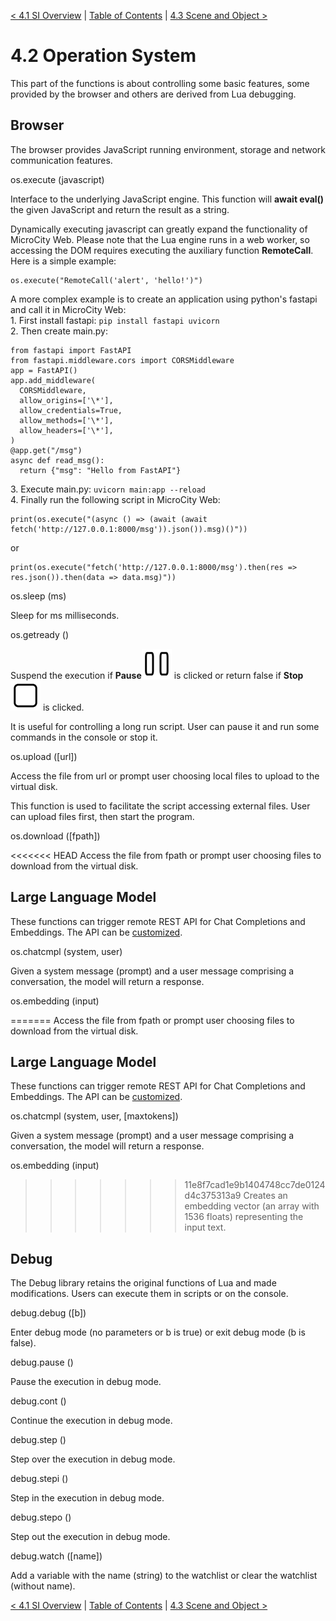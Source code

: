 [< 4.1 SI Overview](4.1_si_overview.md) | [Table of Contents](readme.md) | [4.3 Scene and Object >](4.3_scene_and_object.md)

# 4.2 Operation System
This part of the functions is about controlling some basic features, some provided by the browser and others are derived from Lua debugging.

## Browser
The browser provides JavaScript running environment, storage and network communication features.

<a id='os.execute'> os.execute (javascript) </a>

Interface to the underlying JavaScript engine. This function will **await eval()** the given JavaScript and return the result as a string.

Dynamically executing javascript can greatly expand the functionality of MicroCity Web. Please note that the Lua engine runs in a web worker, so accessing the DOM requires executing the auxiliary function **RemoteCall**. Here is a simple example: 
```
os.execute("RemoteCall('alert', 'hello!')")
```
A more complex example is to create an application using python's fastapi and call it in MicroCity Web:
<br>1.&nbsp;First install fastapi: `pip install fastapi uvicorn`
<br>2.&nbsp;Then create main.py:

```
from fastapi import FastAPI
from fastapi.middleware.cors import CORSMiddleware
app = FastAPI()
app.add_middleware(
  CORSMiddleware,
  allow_origins=['\*'],
  allow_credentials=True,
  allow_methods=['\*'], 
  allow_headers=['\*'], 
)
@app.get("/msg")
async def read_msg():
  return {"msg": "Hello from FastAPI"}
```

3.&nbsp;Execute main.py: `uvicorn main:app --reload`
<br>4.&nbsp;Finally run the following script in MicroCity Web:

```
print(os.execute("(async () => (await (await fetch('http://127.0.0.1:8000/msg')).json()).msg)()"))
```
or
```
print(os.execute("fetch('http://127.0.0.1:8000/msg').then(res => res.json()).then(data => data.msg)"))
```

<a id='os.sleep'> os.sleep (ms) </a>

Sleep for ms milliseconds. 

<a id='os.getready'> os.getready () </a>

Suspend the execution if **Pause**![](../img/pause.svg) is clicked or return false if **Stop**![](../img/stop.svg) is clicked.

It is useful for controlling a long run script. User can pause it and run some commands in the console or stop it.

<a id='os.upload'> os.upload ([url]) </a>

Access the file from url or prompt user choosing local files to upload to the virtual disk.

This function is used to facilitate the script accessing external files. User can upload files first, then start the program.

<a id='os.download'> os.download ([fpath]) </a>

<<<<<<< HEAD
Access the file from fpath or prompt user choosing files to download from the virtual disk.

## Large Language Model
These functions can trigger remote REST API for Chat Completions and Embeddings. The API can be [customized](3.2_editing_scripts.md).

<a id='os.chatcmpl'> os.chatcmpl (system, user)</a>

Given a system message (prompt) and a user message comprising a conversation, the model will return a response.

<a id='os.embedding'> os.embedding (input)</a>

=======
Access the file from fpath or prompt user choosing files to download from the virtual disk.

## Large Language Model
These functions can trigger remote REST API for Chat Completions and Embeddings. The API can be [customized](3.2_editing_scripts.md#codegen).

<a id='os.chatcmpl'> os.chatcmpl (system, user, [maxtokens])</a>

Given a system message (prompt) and a user message comprising a conversation, the model will return a response.

<a id='os.embedding'> os.embedding (input)</a>

>>>>>>> 11e8f7cad1e9b1404748cc7de0124d4c375313a9
Creates an embedding vector (an array with 1536 floats) representing the input text.

## Debug
The Debug library retains the original functions of Lua and made modifications. Users can execute them in scripts or on the console.

<a id='debug.debug'> debug.debug ([b]) </a>

Enter debug mode (no parameters or b is true) or exit debug mode (b is false).

<a id='debug.pause'> debug.pause () </a>

Pause the execution in debug mode.

<a id='debug.cont'> debug.cont () </a>

Continue the execution in debug mode.

<a id='debug.step'> debug.step () </a>

Step over the execution in debug mode.

<a id='debug.stepi'> debug.stepi () </a>

Step in the execution in debug mode.

<a id='debug.stepo'> debug.stepo () </a>

Step out the execution in debug mode.

<a id='debug.watch'> debug.watch ([name])</a>

Add a variable with the name (string) to the watchlist or clear the watchlist (without name).

[< 4.1 SI Overview](4.1_si_overview.md) | [Table of Contents](readme.md) | [4.3 Scene and Object >](4.3_scene_and_object.md)